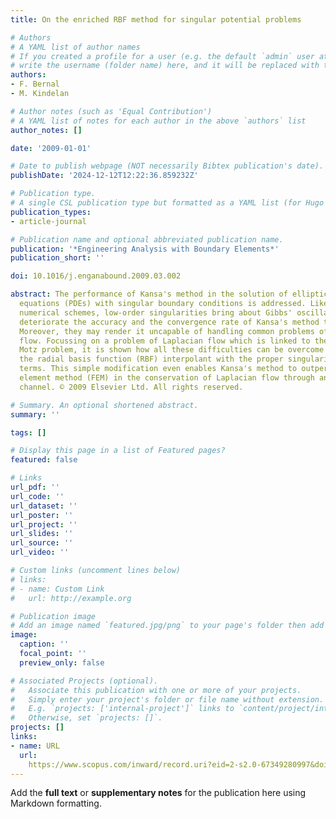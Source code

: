 ```yaml
---
title: On the enriched RBF method for singular potential problems

# Authors
# A YAML list of author names
# If you created a profile for a user (e.g. the default `admin` user at `content/authors/admin/`), 
# write the username (folder name) here, and it will be replaced with their full name and linked to their profile.
authors:
- F. Bernal
- M. Kindelan

# Author notes (such as 'Equal Contribution')
# A YAML list of notes for each author in the above `authors` list
author_notes: []

date: '2009-01-01'

# Date to publish webpage (NOT necessarily Bibtex publication's date).
publishDate: '2024-12-12T12:22:36.859232Z'

# Publication type.
# A single CSL publication type but formatted as a YAML list (for Hugo requirements).
publication_types:
- article-journal

# Publication name and optional abbreviated publication name.
publication: '*Engineering Analysis with Boundary Elements*'
publication_short: ''

doi: 10.1016/j.enganabound.2009.03.002

abstract: The performance of Kansa's method in the solution of elliptic partial differential
  equations (PDEs) with singular boundary conditions is addressed. Like in all global
  numerical schemes, low-order singularities bring about Gibbs' oscillations that
  deteriorate the accuracy and the convergence rate of Kansa's method to a great extent.
  Moreover, they may render it uncapable of handling common problems of incompressible
  flow. Focussing on a problem of Laplacian flow which is linked to the benchmark
  Motz problem, it is shown how all these difficulties can be overcome by enriching
  the radial basis function (RBF) interpolant with the proper singularity-capturing
  terms. This simple modification even enables Kansa's method to outperform the finite
  element method (FEM) in the conservation of Laplacian flow through an irregular
  channel. © 2009 Elsevier Ltd. All rights reserved.

# Summary. An optional shortened abstract.
summary: ''

tags: []

# Display this page in a list of Featured pages?
featured: false

# Links
url_pdf: ''
url_code: ''
url_dataset: ''
url_poster: ''
url_project: ''
url_slides: ''
url_source: ''
url_video: ''

# Custom links (uncomment lines below)
# links:
# - name: Custom Link
#   url: http://example.org

# Publication image
# Add an image named `featured.jpg/png` to your page's folder then add a caption below.
image:
  caption: ''
  focal_point: ''
  preview_only: false

# Associated Projects (optional).
#   Associate this publication with one or more of your projects.
#   Simply enter your project's folder or file name without extension.
#   E.g. `projects: ['internal-project']` links to `content/project/internal-project/index.md`.
#   Otherwise, set `projects: []`.
projects: []
links:
- name: URL
  url: 
    https://www.scopus.com/inward/record.uri?eid=2-s2.0-67349280997&doi=10.1016%2fj.enganabound.2009.03.002&partnerID=40&md5=e3804bce02a33dd50414e8863642525c
---
```


Add the **full text** or **supplementary notes** for the publication here using Markdown formatting.
